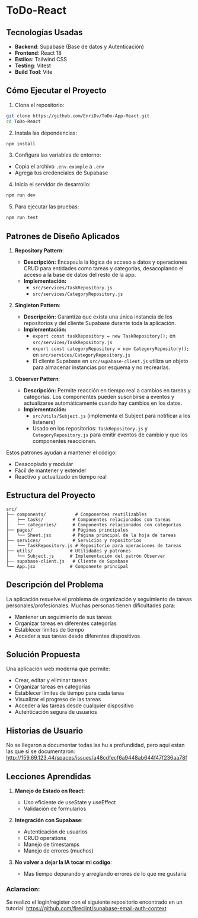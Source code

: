 # ToDo-React

##  Tecnologías Usadas

- **Backend**: Supabase (Base de datos y Autenticación)
- **Frontend**: React 18
- **Estilos**: Tailwind CSS
- **Testing**: Vitest
- **Build Tool**: Vite

##  Cómo Ejecutar el Proyecto

1. Clona el repositorio:
```bash
git clone https://github.com/EnriDv/ToDo-App-React.git
cd ToDo-React
```

2. Instala las dependencias:
```bash
npm install
```

3. Configura las variables de entorno:
- Copia el archivo `.env.example` a `.env`
- Agrega tus credenciales de Supabase

4. Inicia el servidor de desarrollo:
```bash
npm run dev
```

5. Para ejecutar las pruebas:
```bash
npm run test
```

##  Patrones de Diseño Aplicados

1. **Repository Pattern**:
   - **Descripción:** Encapsula la lógica de acceso a datos y operaciones CRUD para entidades como tareas y categorías, desacoplando el acceso a la base de datos del resto de la app.
   - **Implementación:**
     - `src/services/TaskRepository.js`
     - `src/services/CategoryRepository.js`

2. **Singleton Pattern**:
   - **Descripción:** Garantiza que exista una única instancia de los repositorios y del cliente Supabase durante toda la aplicación.
   - **Implementación:**
     - `export const taskRepository = new TaskRepository();` en `src/services/TaskRepository.js`
     - `export const categoryRepository = new CategoryRepository();` en `src/services/CategoryRepository.js`
     - El cliente Supabase en `src/supabase-client.js` utiliza un objeto para almacenar instancias por esquema y no recrearlas.

3. **Observer Pattern**:
   - **Descripción:** Permite reacción en tiempo real a cambios en tareas y categorías. Los componentes pueden suscribirse a eventos y actualizarse automáticamente cuando hay cambios en los datos.
   - **Implementación:**
     - `src/utils/Subject.js` (implementa el Subject para notificar a los listeners)
     - Usado en los repositorios: `TaskRepository.js` y `CategoryRepository.js` para emitir eventos de cambio y que los componentes reaccionen.

Estos patrones ayudan a mantener el código:
- Desacoplado y modular
- Fácil de mantener y extender
- Reactivo y actualizado en tiempo real

##  Estructura del Proyecto

```
src/
├── components/           # Componentes reutilizables
│   ├── tasks/           # Componentes relacionados con tareas
│   └── categories/      # Componentes relacionados con categorías
├── pages/               # Páginas principales
│   └── Sheet.jsx        # Página principal de la hoja de tareas
├── services/            # Servicios y repositorios
│   └── TaskRepository.js # Repositorio para operaciones de tareas
├── utils/              # Utilidades y patrones
│   └── Subject.js      # Implementación del patrón Observer
├── supabase-client.js   # Cliente de Supabase
└── App.jsx             # Componente principal
```

## Descripción del Problema

La aplicación resuelve el problema de organización y seguimiento de tareas personales/profesionales. Muchas personas tienen dificultades para:
- Mantener un seguimiento de sus tareas
- Organizar tareas en diferentes categorías
- Establecer límites de tiempo
- Acceder a sus tareas desde diferentes dispositivos

##  Solución Propuesta

Una aplicación web moderna que permite:
- Crear, editar y eliminar tareas
- Organizar tareas en categorías
- Establecer límites de tiempo para cada tarea
- Visualizar el progreso de las tareas
- Acceder a las tareas desde cualquier dispositivo
- Autenticación segura de usuarios

##  Historias de Usuario

No se llegaron a documentar todas las hu a profundidad, pero aqui estan las que si se documentaron:
http://159.69.123.44/spaces/issues/a48cdfecf6a9448ab644f47f236aa78f

##  Lecciones Aprendidas

1. **Manejo de Estado en React**:
   - Uso eficiente de useState y useEffect
   - Validación de formularios

2. **Integración con Supabase**:
   - Autenticación de usuarios
   - CRUD operations
   - Manejo de timestamps
   - Manejo de errores (muchos)

3. **No volver a dejar la IA tocar mi codigo**:
   - Mas tiempo depurando y arreglando errores de lo que me gustaria

### **Aclaracion:**

Se realizo el login/register con el siguiente repositorio encontrado en un tutorial: https://github.com/fireclint/supabase-email-auth-context